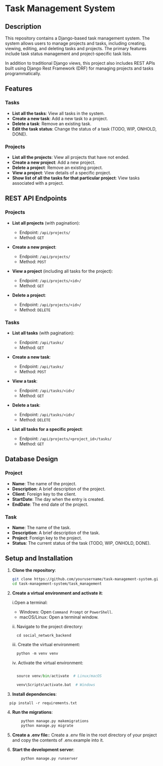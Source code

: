 # Task Management System

## Description

This repository contains a Django-based task management system. The system allows users to manage projects and tasks, including creating, viewing, editing, and deleting tasks and projects. The primary features include task status management and project-specific task lists.

In addition to traditional Django views, this project also includes REST APIs built using Django Rest Framework (DRF) for managing projects and tasks programmatically.

## Features

### Tasks

- **List all the tasks**: View all tasks in the system.
- **Create a new task**: Add a new task to a project.
- **Delete a task**: Remove an existing task.
- **Edit the task status**: Change the status of a task (TODO, WIP, ONHOLD, DONE).

### Projects

- **List all the projects**: View all projects that have not ended.
- **Create a new project**: Add a new project.
- **Delete a project**: Remove an existing project.
- **View a project**: View details of a specific project.
- **Show list of all the tasks for that particular project**: View tasks associated with a project.

## REST API Endpoints

### Projects

- **List all projects** (with pagination):

  - Endpoint: `/api/projects/`
  - Method: `GET`

- **Create a new project**:

  - Endpoint: `/api/projects/`
  - Method: `POST`

- **View a project** (including all tasks for the project):

  - Endpoint: `/api/projects/<id>/`
  - Method: `GET`

- **Delete a project**:
  - Endpoint: `/api/projects/<id>/`
  - Method: `DELETE`

### Tasks

- **List all tasks** (with pagination):

  - Endpoint: `/api/tasks/`
  - Method: `GET`

- **Create a new task**:

  - Endpoint: `/api/tasks/`
  - Method: `POST`

- **View a task**:

  - Endpoint: `/api/tasks/<id>/`
  - Method: `GET`

- **Delete a task**:

  - Endpoint: `/api/tasks/<id>/`
  - Method: `DELETE`

- **List all tasks for a specific project**:
  - Endpoint: `/api/projects/<project_id>/tasks/`
  - Method: `GET`

## Database Design

### Project

- **Name**: The name of the project.
- **Description**: A brief description of the project.
- **Client**: Foreign key to the client.
- **StartDate**: The day when the entry is created.
- **EndDate**: The end date of the project.

### Task

- **Name**: The name of the task.
- **Description**: A brief description of the task.
- **Project**: Foreign key to the project.
- **Status**: The current status of the task (TODO, WIP, ONHOLD, DONE).

## Setup and Installation

1. **Clone the repository**:

   ```sh
   git clone https://github.com/yourusername/task-management-system.git
   cd task-management-system/task_management

   ```

2. **Create a virtual environment and activate it**:

   i.Open a terminal:

   - Windows: Open `Command Prompt` or `PowerShell`.
   - macOS/Linux: Open a terminal window.

   ii. Navigate to the project directory:

   ```python
     cd social_network_backend

   ```

   iii. Create the virtual environment:

   ```python
     python -m venv venv

   ```

   iv. Activate the virtual environment:

   ```python

     source venv/bin/activate  # Linux/macOS

     venv\Scripts\activate.bat  # Windows

   ```

3. **Install dependencies**:

```pip
  pip install -r requirements.txt
```

4. **Run the migrations**:

   ```python
       python manage.py makemigrations
       python manage.py migrate
   ```

5. **Create a .env file:**:
   Create a .env file in the root directory of your project and copy the contents of .env.example into it.

6. **Start the development server**:
   ```python
       python manage.py runserver
   ```
